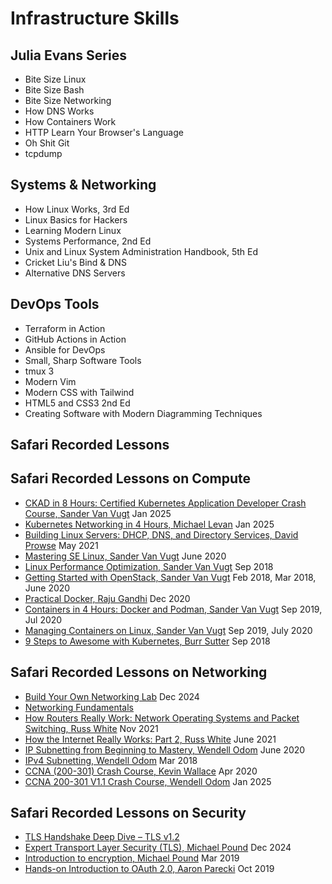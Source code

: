 # Infrastructure Skills

## Julia Evans Series
- Bite Size Linux
- Bite Size Bash
- Bite Size Networking
- How DNS Works
- How Containers Work
- HTTP Learn Your Browser's Language
- Oh Shit Git
- tcpdump

## Systems & Networking

- How Linux Works, 3rd Ed
- Linux Basics for Hackers
- Learning Modern Linux
- Systems Performance, 2nd Ed
- Unix and Linux System Administration Handbook, 5th Ed
- Cricket Liu's Bind & DNS
- Alternative DNS Servers

## DevOps Tools

- Terraform in Action
- GitHub Actions in Action
- Ansible for DevOps
- Small, Sharp Software Tools
- tmux 3
- Modern Vim
- Modern CSS with Tailwind
- HTML5 and CSS3 2nd Ed
- Creating Software with Modern Diagramming Techniques

## Safari Recorded Lessons

## Safari Recorded Lessons on Compute
- [CKAD in 8 Hours: Certified Kubernetes Application Developer Crash Course, Sander Van Vugt](https://learning.oreilly.com/live-events/ckad-in-8-hours-certified-kubernetes-application-developer-crash-course/0642572001348/) Jan 2025
- [Kubernetes Networking in 4 Hours, Michael Levan](https://learning.oreilly.com/live-events/kubernetes-networking-in-4-hours/0642572000164/) Jan 2025
- [Building Linux Servers: DHCP, DNS, and Directory Services, David Prowse](https://learning.oreilly.com/live-events/building-linux-servers-dhcp-dns-and-directory-services/0636920394181/0636920055465/) May 2021
- [Mastering SE Linux, Sander Van Vugt](https://learning.oreilly.com/live-events/mastering-selinux/0636920234340/0636920407584/) June 2020
- [Linux Performance Optimization, Sander Van Vugt](https://learning.oreilly.com/live-events/linux-performance-optimization/0636920155775/0636920187776/) Sep 2018
- [Getting Started with OpenStack, Sander Van Vugt](https://learning.oreilly.com/live-events/getting-started-with-openstack/0636920137344/0636920407621/) Feb 2018, Mar 2018, June 2020
- [Practical Docker, Raju Gandhi](https://learning.oreilly.com/live-events/practical-docker/0636920201922/0636920424895/) Dec 2020
- [Containers in 4 Hours: Docker and Podman, Sander Van Vugt](https://learning.oreilly.com/live-events/containers-in-4-hours-docker-and-podman/0636920239529/0636920436492/) Sep 2019, Jul 2020
- [Managing Containers on Linux, Sander Van Vugt](https://learning.oreilly.com/live-events/managing-containers-on-linux/0636920239529/0636920307587/) Sep 2019, July 2020
- [9 Steps to Awesome with Kubernetes, Burr Sutter](https://learning.oreilly.com/live-events/9-steps-to-awesome-with-kubernetes/0636920196105/0636920199342/) Sep 2018

## Safari Recorded Lessons on Networking
- [Build Your Own Networking Lab](https://learning.oreilly.com/live-events/build-your-own-networking-lab/0642572002817/0642572010136/) Dec 2024
- [Networking Fundamentals](https://learning.oreilly.com/live-events/networking-fundamentals/0642572005369/0642572010247/)
- [How Routers Really Work: Network Operating Systems and Packet Switching, Russ White](https://learning.oreilly.com/live-events/fundamentals-of-event-driven-microservices/0636920410980/0636920052538/) Nov 2021
- [How the Internet Really Works: Part 2, Russ White](https://learning.oreilly.com/live-events/how-the-internet-really-works-part-2/0636920051712/0636920056803/) June 2021
- [IP Subnetting from Beginning to Mastery, Wendell Odom](https://learning.oreilly.com/live-events/ip-subnetting-from-beginning-to-mastery/0636920224228/0636920390091/) June 2020
- [IPv4 Subnetting, Wendell Odom](https://learning.oreilly.com/live-events/ipv4-subnetting/0636920141563/0636920141556/) Mar 2018
- [CCNA (200-301) Crash Course, Kevin Wallace](https://learning.oreilly.com/live-events/ccna-200-301-crash-course/0636920325154/0636920377184/) Apr 2020
- [CCNA 200-301 V1.1 Crash Course, Wendell Odom](https://learning.oreilly.com/live-events/ccna-200-301-v11-crash-course/0642572005976/) Jan 2025

## Safari Recorded Lessons on Security
- [TLS Handshake Deep Dive – TLS v1.2](https://learning.oreilly.com/live-events/tls-handshake-deep-dive-tls-v12/0642572002560/0642572010253/)
- [Expert Transport Layer Security (TLS), Michael Pound](https://learning.oreilly.com/live-events/expert-transport-layer-security-tls/0636920282921/) Dec 2024
- [Introduction to encryption, Michael Pound](https://learning.oreilly.com/live-events/introduction-to-encryption/0636920121633/0636920230939/) Mar 2019
- [Hands-on Introduction to OAuth 2.0, Aaron Parecki](https://learning.oreilly.com/live-events/hands-on-introduction-to-oauth-20/0636920328384/0636920328377/) Oct 2019
